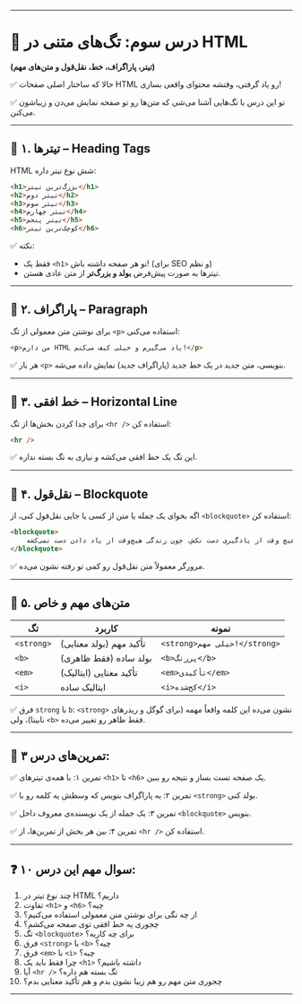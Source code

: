 
---

# 🚀 درس سوم: تگ‌های متنی در HTML

**(تیتر، پاراگراف، خط، نقل‌قول و متن‌های مهم)**

✅ حالا که ساختار اصلی صفحات HTML رو یاد گرفتی، وقتشه محتوای واقعی بسازی!

✅ تو این درس با تگ‌هایی آشنا می‌شی که متن‌ها رو تو صفحه نمایش می‌دن و زیباشون می‌کنن.

---

## 📌 ۱. تیترها – Heading Tags

HTML شش نوع تیتر داره:

```html
<h1>بزرگ‌ترین تیتر</h1>
<h2>تیتر دوم</h2>
<h3>تیتر سوم</h3>
<h4>تیتر چهارم</h4>
<h5>تیتر پنجم</h5>
<h6>کوچک‌ترین تیتر</h6>
```

✅ نکته:

* فقط یک `<h1>` تو هر صفحه داشته باش! (برای SEO و نظم)
* تیترها به صورت پیش‌فرض **بولد و بزرگ‌تر** از متن عادی هستن.

---

## 📌 ۲. پاراگراف – Paragraph

برای نوشتن متن معمولی از تگ `<p>` استفاده می‌کنی:

```html
<p>من دارم HTML یاد می‌گیرم و خیلی کیف می‌کنم!</p>
```

✅ هر بار `<p>` بنویسی، متن جدید در یک خط جدید (پاراگراف جدید) نمایش داده می‌شه.

---

## 📌 ۳. خط افقی – Horizontal Line

برای جدا کردن بخش‌ها از تگ `<hr />` استفاده کن:

```html
<hr />
```

✅ این تگ یک خط افقی می‌کشه و نیازی به تگ بسته نداره.

---

## 📌 ۴. نقل‌قول – Blockquote

اگه بخوای یک جمله یا متن از کسی یا جایی نقل‌قول کنی، از `<blockquote>` استفاده کن:

```html
<blockquote>
    هیچ وقت از یادگیری دست نکش، چون زندگی هیچ‌وقت از یاد دادن دست نمی‌کشه.
</blockquote>
```

✅ مرورگر معمولاً متن نقل‌قول رو کمی تو رفته نشون می‌ده.

---

## 📌 ۵. متن‌های مهم و خاص

| تگ         | کاربرد                  | نمونه                        |
| ---------- | ----------------------- | ---------------------------- |
| `<strong>` | تأکید مهم (بولد معنایی) | `<strong>خیلی مهم!</strong>` |
| `<b>`      | بولد ساده (فقط ظاهری)   | `<b>پررنگ</b>`               |
| `<em>`     | تأکید معنایی (ایتالیک)  | `<em>تأکیدی</em>`            |
| `<i>`      | ایتالیک ساده            | `<i>کج‌شده</i>`              |

✅ فرق `strong` با `b`:
`<strong>` نشون می‌ده این کلمه واقعاً مهمه (برای گوگل و ریدرهای نابینا)، ولی `<b>` فقط ظاهر رو تغییر می‌ده.

---

## 🧪 تمرین‌های درس ۳:

✅ تمرین ۱: با همه‌ی تیترهای `<h1>` تا `<h6>` یک صفحه تست بساز و نتیجه رو ببین.

✅ تمرین ۲: یه پاراگراف بنویس که وسطش یه کلمه رو با `<strong>` بولد کنی.

✅ تمرین ۳: یک جمله از یک نویسنده‌ی معروف داخل `<blockquote>` بنویس.

✅ تمرین ۴: بین هر بخش از تمرین‌ها، از `<hr />` استفاده کن.


---

## ❓ ۱۰ سوال مهم این درس:

1. چند نوع تیتر در HTML داریم؟
2. تفاوت `<h1>` و `<h6>` چیه؟
3. از چه تگی برای نوشتن متن معمولی استفاده می‌کنیم؟
4. چجوری یه خط افقی توی صفحه می‌کشم؟
5. تگ `<blockquote>` برای چه کاریه؟
6. فرق `<strong>` با `<b>` چیه؟
7. فرق `<em>` با `<i>` چیه؟
8. چرا فقط باید یک `<h1>` داشته باشیم؟
9. آیا `<hr />` تگ بسته هم داره؟
10. چجوری متن مهم رو هم زیبا نشون بدم و هم تأکید معنایی بدم؟

---